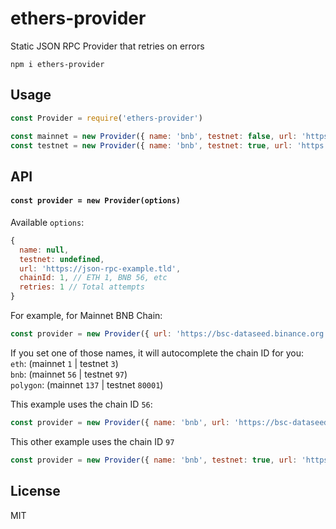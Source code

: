# ethers-provider

Static JSON RPC Provider that retries on errors

```
npm i ethers-provider
```

## Usage
```javascript
const Provider = require('ethers-provider')

const mainnet = new Provider({ name: 'bnb', testnet: false, url: 'https://bsc-dataseed.binance.org', retries: 3 })
const testnet = new Provider({ name: 'bnb', testnet: true, url: 'https://data-seed-prebsc-1-s1.binance.org:8545', retries: 3 })
```

## API

#### `const provider = new Provider(options)`

Available `options`:
```js
{
  name: null,
  testnet: undefined,
  url: 'https://json-rpc-example.tld',
  chainId: 1, // ETH 1, BNB 56, etc
  retries: 1 // Total attempts
}
```

For example, for Mainnet BNB Chain:
```js
const provider = new Provider({ url: 'https://bsc-dataseed.binance.org', chainId: 56, retries: 3 })
```

If you set one of those names, it will autocomplete the chain ID for you:\
`eth`: (mainnet `1` | testnet `3`)\
`bnb`: (mainnet `56` | testnet `97`)\
`polygon`: (mainnet `137` | testnet `80001`)

This example uses the chain ID `56`:
```js
const provider = new Provider({ name: 'bnb', url: 'https://bsc-dataseed.binance.org' })
```

This other example uses the chain ID `97`
```js
const provider = new Provider({ name: 'bnb', testnet: true, url: 'https://data-seed-prebsc-1-s1.binance.org:8545' })
```

## License
MIT
